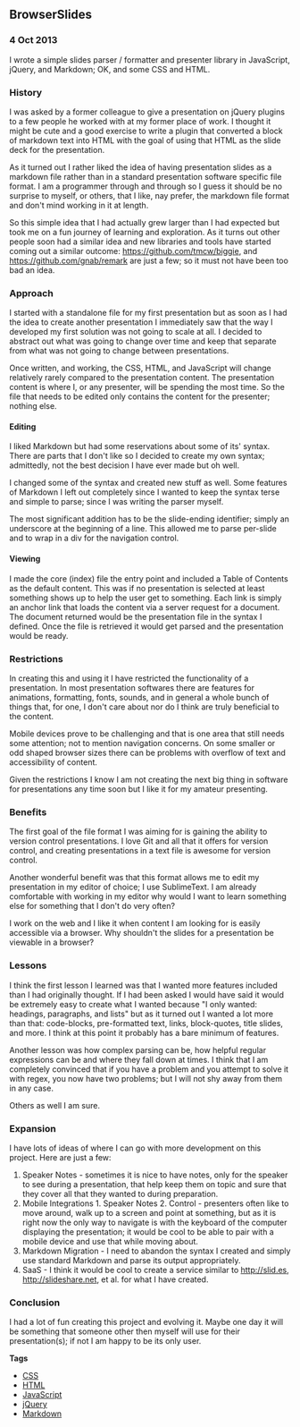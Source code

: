 ## BrowserSlides
### 4 Oct 2013

I wrote a simple slides parser / formatter and presenter library in JavaScript, jQuery, and Markdown; OK, and some CSS and HTML.

### History

I was asked by a former colleague to give a presentation on jQuery plugins to a few people he worked with at my former place of work. I thought it might be cute and a good exercise to write a plugin that converted a block of markdown text into HTML with the goal of using that HTML as the slide deck for the presentation.

As it turned out I rather liked the idea of having presentation slides as a markdown file rather than in a standard presentation software specific file format. I am a programmer through and through so I guess it should be no surprise to myself, or others, that I like, nay prefer, the markdown file format and don't mind working in it at length.

So this simple idea that I had actually grew larger than I had expected but took me on a fun journey of learning and exploration. As it turns out other people soon had a similar idea and new libraries and tools have started coming out a similar outcome: https://github.com/tmcw/biggie, and https://github.com/gnab/remark are just a few; so it must not have been too bad an idea.

### Approach

I started with a standalone file for my first presentation but as soon as I had the idea to create another presentation I immediately saw that the way I developed my first solution was not going to scale at all. I decided to abstract out what was going to change over time and keep that separate from what was not going to change between presentations.

Once written, and working, the CSS, HTML, and JavaScript will change relatively rarely compared to the presentation content. The presentation content is where I, or any presenter, will be spending the most time. So the file that needs to be edited only contains the content for the presenter; nothing else.

#### Editing

I liked Markdown but had some reservations about some of its' syntax. There are parts that I don't like so I decided to create my own syntax; admittedly, not the best decision I have ever made but oh well.

I changed some of the syntax and created new stuff as well. Some features of Markdown I left out completely since I wanted to keep the syntax terse and simple to parse; since I was writing the parser myself.

The most significant addition has to be the slide-ending identifier; simply an underscore at the beginning of a line. This allowed me to parse per-slide and to wrap in a div for the navigation control.

#### Viewing

I made the core (index) file the entry point and included a Table of Contents as the default content. This was if no presentation is selected at least something shows up to help the user get to something. Each link is simply an anchor link that loads the content via a server request for a document. The document returned would be the presentation file in the syntax I defined. Once the file is retrieved it would get parsed and the presentation would be ready.

### Restrictions

In creating this and using it I have restricted the functionality of a presentation. In most presentation softwares there are features for animations, formatting, fonts, sounds, and in general a whole bunch of things that, for one, I don't care about nor do I think are truly beneficial to the content.

Mobile devices prove to be challenging and that is one area that still needs some attention; not to mention navigation concerns. On some smaller or odd shaped browser sizes there can be problems with overflow of text and accessibility of content.

Given the restrictions I know I am not creating the next big thing in software for presentations any time soon but I like it for my amateur presenting.

### Benefits

The first goal of the file format I was aiming for is gaining the ability to version control presentations. I love Git and all that it offers for version control, and creating presentations in a text file is awesome for version control.

Another wonderful benefit was that this format allows me to edit my presentation in my editor of choice; I use SublimeText. I am already comfortable with working in my editor why would I want to learn something else for something that I don't do very often?

I work on the web and I like it when content I am looking for is easily accessible via a browser. Why shouldn't the slides for a presentation be viewable in a browser?

### Lessons

I think the first lesson I learned was that I wanted more features included than I had originally thought. If I had been asked I would have said it would be extremely easy to create what I wanted because "I only wanted: headings, paragraphs, and lists" but as it turned out I wanted a lot more than that: code-blocks, pre-formatted text, links, block-quotes, title slides, and more. I think at this point it probably has a bare minimum of features.

Another lesson was how complex parsing can be, how helpful regular expressions can be and where they fall down at times. I think that I am completely convinced that if you have a problem and you attempt to solve it with regex, you now have two problems; but I will not shy away from them in any case.

Others as well I am sure.

### Expansion

I have lots of ideas of where I can go with more development on this project. Here are just a few:

  1. Speaker Notes - sometimes it is nice to have notes, only for the speaker to see during a presentation, that help keep them on topic and sure that they cover all that they wanted to during preparation.
  2. Mobile Integrations
    1. Speaker Notes
    2. Control - presenters often like to move around, walk up to a screen and point at something, but as it is right now the only way to navigate is with the keyboard of the computer displaying the presentation; it would be cool to be able to pair with a mobile device and use that while moving about.
  3. Markdown Migration - I need to abandon the syntax I created and simply use standard Markdown and parse its output appropriately.
  4. SaaS - I think it would be cool to create a service similar to http://slid.es, http://slideshare.net, et al. for what I have created.

### Conclusion

I had a lot of fun creating this project and evolving it. Maybe one day it will be something that someone other then myself will use for their presentation(s); if not I am happy to be its only user.

**Tags**

  + [CSS](/#filter=CSS)
  + [HTML](/#filter=HTML)
  + [JavaScript](/#filter=JavaScript)
  + [jQuery](/#filter=jQuery)
  + [Markdown](/#filter=Markdown)

